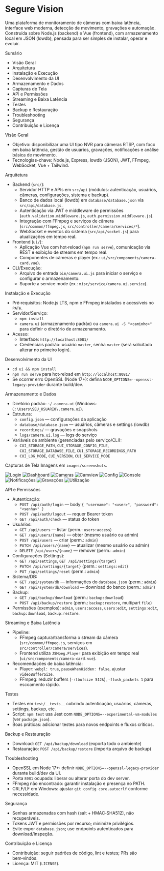 # Segure Vision

Uma plataforma de monitoramento de câmeras com baixa latência, interface web moderna, detecção de movimento, gravações e automação. Construída sobre Node.js (backend) e Vue (frontend), com armazenamento local em JSON (lowdb), pensada para ser simples de instalar, operar e evoluir.

Sumário
- Visão Geral
- Arquitetura
- Instalação e Execução
- Desenvolvimento da UI
- Armazenamento e Dados
- Capturas de Tela
- API e Permissões
- Streaming e Baixa Latência
- Testes
- Backup e Restauração
- Troubleshooting
- Segurança
- Contribuição e Licença

Visão Geral
- Objetivo: disponibilizar uma UI tipo NVR para câmeras RTSP, com foco em baixa latência, gestão de usuários, gravações, notificações e análise básica de movimento.
- Tecnologias-chave: Node.js, Express, lowdb (JSON), JWT, FFmpeg, WebSocket, Vue + Tailwind.

Arquitetura
- Backend (`src/`):
  - Servidor HTTP e APIs em `src/api` (módulos: autenticação, usuários, câmeras, configurações, sistema e backup).
  - Banco de dados local (lowdb) em `database/database.json` via `src/api/database.js`.
  - Autenticação via JWT e middleware de permissões (`auth.validation.middleware.js`, `auth.permission.middleware.js`).
  - Integração com FFmpeg e serviços de câmera (`src/common/ffmpeg.js`, `src/controller/camera/services/*`).
  - WebSocket e eventos do sistema (`src/api/socket.js`) para atualizações em tempo real.
- Frontend (`ui/`):
  - Aplicação Vue com hot‑reload (`npm run serve`), comunicação via REST e exibição de streams em tempo real.
  - Componentes de câmeras e player (ex.: `ui/src/components/camera-card.vue`).
- CLI/Execução:
  - Arquivo de entrada `bin/camera.ui.js` para iniciar o serviço e configurar o armazenamento.
  - Suporte a service mode (ex.: `misc/service/camera.ui.service`).

Instalação e Execução
- Pré‑requisitos: Node.js LTS, npm e FFmpeg instalados e acessíveis no `PATH`.
- Servidor/Serviço:
  - `npm install`
  - `camera.ui` (armazenamento padrão) ou `camera.ui -S "<caminho>"` para definir o diretório de armazenamento.
- Acesso:
  - Interface: `http://localhost:8081/`
  - Credenciais padrão: usuário `master`, senha `master` (será solicitado alterar no primeiro login).

Desenvolvimento da UI
- `cd ui && npm install`
- `npm run serve` para hot‑reload em `http://localhost:8081/`
- Se ocorrer erro OpenSSL (Node 17+): defina `NODE_OPTIONS=--openssl-legacy-provider` durante build/dev.

Armazenamento e Dados
- Diretório padrão: `~/.camera.ui` (Windows: `C:\Users\SEU_USUARIO\.camera.ui`).
- Estrutura:
  - `config.json` — configurações da aplicação
  - `database/database.json` — usuários, câmeras e settings (lowdb)
  - `recordings/` — gravações e snapshots
  - `logs/camera.ui.log` — logs do serviço
- Variáveis de ambiente (gerenciadas pelo serviço/CLI):
  - `CUI_STORAGE_PATH`, `CUI_STORAGE_CONFIG_FILE`, `CUI_STORAGE_DATABASE_FILE`, `CUI_STORAGE_RECORDINGS_PATH`
  - `CUI_LOG_MODE`, `CUI_VERSION`, `CUI_SERVICE_MODE`

Capturas de Tela
Imagens em `images/screenshots`.

![Login](images/screenshots/login.png)
![Dashboard](images/screenshots/dashboard.png)
![Cameras](images/screenshots/cameras.png)
![Camview](images/screenshots/camview.png)
![Config](images/screenshots/config.png)
![Console](images/screenshots/console.png)
![Notificações](images/screenshots/notifications.png)
![Gravações](images/screenshots/recordings.png)
![Utilização](images/screenshots/utilization.png)

API e Permissões
- Autenticação:
  - `POST /api/auth/login` — body `{ "username": "<user>", "password": "<senha>" }`
  - `POST /api/auth/logout` — requer Bearer token
  - `GET /api/auth/check` — status do token
- Usuários:
  - `GET /api/users` — listar (perm.: `users:access`)
  - `GET /api/users/{name}` — obter (mesmo usuário ou admin)
  - `POST /api/users` — criar (perm.: `admin`)
  - `PATCH /api/users/{name}` — atualizar (mesmo usuário ou admin)
  - `DELETE /api/users/{name}` — remover (perm.: `admin`)
- Configurações (Settings):
  - `GET /api/settings`, `GET /api/settings/{target}`
  - `PATCH /api/settings/{target}` (perm.: `settings:edit`)
  - `PUT /api/settings/reset` (perm.: `admin`)
- Sistema/DB:
  - `GET /api/system/db` — informações do `database.json` (perm.: `admin`)
  - `GET /api/system/db/download` — download do banco (perm.: `admin`)
- Backup:
  - `GET /api/backup/download` (perm.: `backup:download`)
  - `POST /api/backup/restore` (perm.: `backup:restore`, multipart `file`)
- Permissões (exemplos): `admin`, `users:access`, `users:edit`, `settings:edit`, `backup:download`, `backup:restore`.

Streaming e Baixa Latência
- Pipeline:
  - FFmpeg captura/transforma o stream da câmera (`src/common/ffmpeg.js`, serviços em `src/controller/camera/services`).
  - Frontend utiliza `JSMpeg.Player` para exibição em tempo real (`ui/src/components/camera-card.vue`).
- Recomendações de baixa latência:
  - Player: `webgl: true`, `pauseWhenHidden: false`, ajustar `videoBufferSize`.
  - FFmpeg: reduzir buffers (`-rtbufsize 512k`), `-flush_packets 1` para escoamento rápido.

Testes
- Testes em `test/__tests__` cobrindo autenticação, usuários, câmeras, settings, backup, etc.
- Script: `npm test` usa Jest com `NODE_OPTIONS=--experimental-vm-modules` (ver `package.json`).
- Boas práticas: adicionar testes para novos endpoints e fluxos críticos.

Backup e Restauração
- Download: `GET /api/backup/download` (exporta todo o ambiente)
- Restauração: `POST /api/backup/restore` (importa arquivo de backup)

Troubleshooting
- OpenSSL em Node 17+: definir `NODE_OPTIONS=--openssl-legacy-provider` durante build/dev da UI.
- Porta `8081` ocupada: liberar ou alterar porta do dev server.
- FFmpeg não encontrado: garantir instalação e presença no PATH.
- CRLF/LF em Windows: ajustar `git config core.autocrlf` conforme necessidade.

Segurança
- Senhas armazenadas com hash (salt + HMAC‑SHA512), não recuperáveis.
- Tokens JWT e permissões por recurso; minimize privilégios.
- Evite expor `database.json`; use endpoints autenticados para download/inspeção.

Contribuição e Licença
- Contribuição: seguir padrões de código, lint e testes; PRs são bem‑vindos.
- Licença: MIT (`LICENSE`).